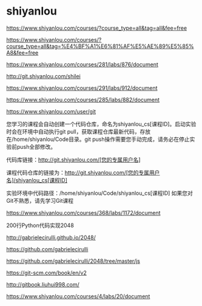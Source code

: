 # shiyanlou  





https://www.shiyanlou.com/courses/?course_type=all&tag=all&fee=free




https://www.shiyanlou.com/courses/?course_type=all&tag=%E4%BF%A1%E6%81%AF%E5%AE%89%E5%85%A8&fee=free




https://www.shiyanlou.com/courses/281/labs/876/document



http://git.shiyanlou.com/shilei




https://www.shiyanlou.com/courses/291/labs/912/document




https://www.shiyanlou.com/courses/285/labs/882/document



https://www.shiyanlou.com/user/git




您学习的课程会自动创建一个代码仓库，命名为shiyanlou_cs[课程ID]。启动实验时会在环境中自动执行git pull，获取课程仓库最新代码，存放在/home/shiyanlou/Code目录。git push操作需要您手动完成，请务必在停止实验前push全部修改。

代码库链接：http://git.shiyanlou.com/[您的专属用户名]

课程代码仓库的链接为：http://git.shiyanlou.com/[您的专属用户名]/shiyanlou_cs[课程ID]

实验环境中代码路径：/home/shiyanlou/Code/shiyanlou_cs[课程ID]
如果您对Git不熟悉，请先学习Git课程





https://www.shiyanlou.com/courses/368/labs/1172/document

200行Python代码实现2048



http://gabrielecirulli.github.io/2048/

https://github.com/gabrielecirulli

https://github.com/gabrielecirulli/2048/tree/master/js






https://git-scm.com/book/en/v2

http://gitbook.liuhui998.com/

https://www.shiyanlou.com/courses/4/labs/20/document

